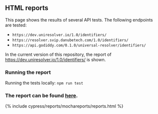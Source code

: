 ## HTML reports

This page shows the results of several API tests. The following endpoints are tested:
- `https://dev.uniresolver.io/1.0/identifiers/`
- `https://resolver.svip.danubetech.com/1.0/identifiers/`
- `https://api.godiddy.com/0.1.0/universal-resolver/identifiers/`

In the current version of this repository, the report of https://dev.uniresolver.io/1.0/identifiers/ is shown.

### Running the report

Running the tests locally:
`npm run test`

### The report can be found [here](https://danubetech.github.io/did-resolution-test-suite/cypress/reports/mochareports/reports.html).

{% include cypress/reports/mochareports/reports.html %}